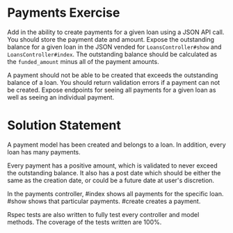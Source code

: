# Payments Exercise

Add in the ability to create payments for a given loan using a JSON API call. You should store the payment date and amount. Expose the outstanding balance for a given loan in the JSON vended for `LoansController#show` and `LoansController#index`. The outstanding balance should be calculated as the `funded_amount` minus all of the payment amounts.

A payment should not be able to be created that exceeds the outstanding balance of a loan. You should return validation errors if a payment can not be created. Expose endpoints for seeing all payments for a given loan as well as seeing an individual payment.

# Solution Statement

A payment model has been created and belongs to a loan. In addition, every loan has many payments.

Every payment has a positive amount, which is validated to never exceed the outstanding balance. It also has a post date which should be either the same as the creation date, or could be a future date at user's discretion.

In the payments controller, #index shows all payments for the specific loan. #show shows that particular payments. #create creates a payment.

Rspec tests are also written to fully test every controller and model methods. The coverage of the tests written are 100%.